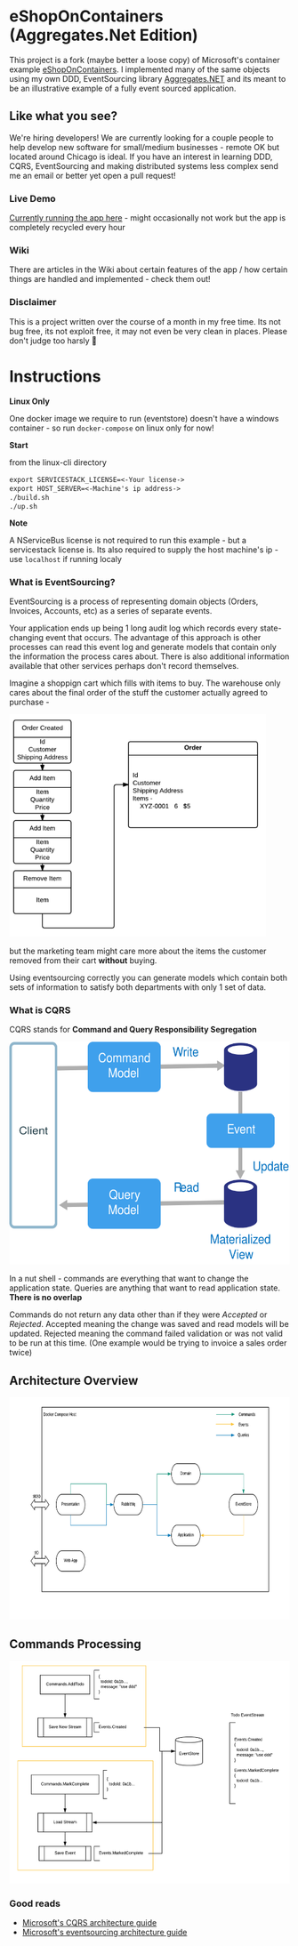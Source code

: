 # eShopOnContainers (Aggregates.Net Edition)

This project is a fork (maybe better a loose copy) of Microsoft's container example [eShopOnContainers](https://github.com/dotnet-architecture/eShopOnContainers).  I implemented many of the same objects using my own DDD, EventSourcing library [Aggregates.NET](https://github.com/volak/Aggregates.NET) and its meant to be an illustrative example of a fully event sourced application.

## Like what you see?

We're hiring developers!  We are currently looking for a couple people to help develop new software for small/medium businesses - remote OK but located around Chicago is ideal.  If you have an interest in learning DDD, CQRS, EventSourcing and making distributed systems less complex send me an email or better yet open a pull request!

### Live Demo

[Currently running the app here](http://65.52.205.131) - might occasionally not work but the app is completely recycled every hour

### Wiki

There are articles in the Wiki about certain features of the app / how certain things are handled and implemented - check them out!

### Disclaimer

This is a project written over the course of a month in my free time.  Its not bug free, its not exploit free, it may not even be very clean in places.  Please don't judge too harsly 🙏 

# Instructions

**Linux Only**

One docker image we require to run (eventstore) doesn't have a windows container - so run `docker-compose` on linux only for now!

**Start**

from the linux-cli directory
```
export SERVICESTACK_LICENSE=<-Your license->
export HOST_SERVER=<-Machine's ip address->
./build.sh
./up.sh
```

**Note**

A NServiceBus license is not required to run this example - but a servicestack license is.
Its also required to supply the host machine's ip - use `localhost` if running localy

### What is EventSourcing?

EventSourcing is a process of representing domain objects (Orders, Invoices, Accounts, etc) as a series of separate events.

Your application ends up being 1 long audit log which records every state-changing event that occurs.  The advantage of this approach is other processes can read this event log and generate models that contain only the information the process cares about.  There is also additional information available that other services perhaps don't record themselves.

Imagine a shoppign cart which fills with items to buy.  The warehouse only cares about the final order of the stuff the customer actually agreed to purchase -

<img src="img/eventsourcing.png" height="400px">

but the marketing team might care more about the items the customer removed from their cart **without** buying.  

Using eventsourcing correctly you can generate models which contain both sets of information to satisfy both departments with only 1 set of data.

### What is CQRS

CQRS stands for **Command and Query Responsibility Segregation**

<img src="img/cqrs-logical.svg" height="400px">

In a nut shell - commands are everything that want to change the application state.  Queries are anything that want to read application state.  **There is no overlap**

Commands do not return any data other than if they were *Accepted* or *Rejected*. Accepted meaning the change was saved and read models will be updated.  Rejected meaning the command failed validation or was not valid to be run at this time.  (One example would be trying to invoice a sales order twice)

## Architecture Overview

<img src="img/overview.png" height="400px">

## Commands Processing

<img src="img/commands.png" height="400px">

### Good reads

* [Microsoft's CQRS architecture guide](https://docs.microsoft.com/en-us/azure/architecture/guide/architecture-styles/cqrs)
* [Microsoft's eventsourcing architecture guide](https://docs.microsoft.com/en-us/azure/architecture/patterns/event-sourcing)
